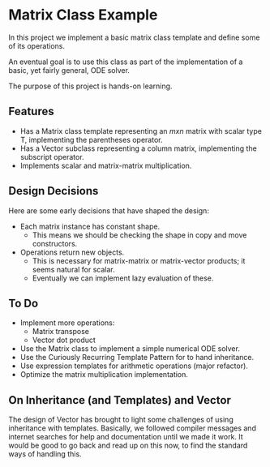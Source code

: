 # Matrix Class Example

In this project we implement a basic matrix class template
and define some of its operations.

An eventual goal is to use this class as part of the implementation
of a basic, yet fairly general, ODE solver.

The purpose of this project is hands-on learning.

## Features

- Has a Matrix class template representing an $m x n$ matrix with scalar type T, implementing the parentheses operator.
- Has a Vector subclass representing a column matrix, implementing the subscript operator.
- Implements scalar and matrix-matrix multiplication.

## Design Decisions

Here are some early decisions that have shaped the design:

- Each matrix instance has constant shape.
  - This means we should be checking the shape in copy and move constructors.
- Operations return new objects.
  - This is necessary for matrix-matrix or matrix-vector products; it seems natural for scalar.
  - Eventually we can implement lazy evaluation of these.

## To Do

- Implement more operations:
  - Matrix transpose
  - Vector dot product
- Use the Matrix class to implement a simple numerical ODE solver.
- Use the Curiously Recurring Template Pattern for to hand inheritance.
- Use expression templates for arithmetic operations (major refactor).
- Optimize the matrix multiplication implementation.

## On Inheritance (and Templates) and Vector

The design of Vector has brought to light some challenges of using
inheritance with templates. Basically, we followed compiler messages and
internet searches for help and documentation until we made it work. It would
be good to go back and read up on this now, to find the standard ways
of handling this.
